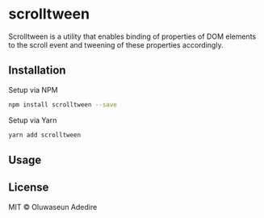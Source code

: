 # scrolltween

Scrolltween is a utility that enables binding of properties of DOM elements to the scroll event and tweening of these properties accordingly.

## Installation

Setup via NPM

```sh
npm install scrolltween --save
```

Setup via Yarn

```sh
yarn add scrolltween
```

## Usage

## License

MIT © Oluwaseun Adedire
